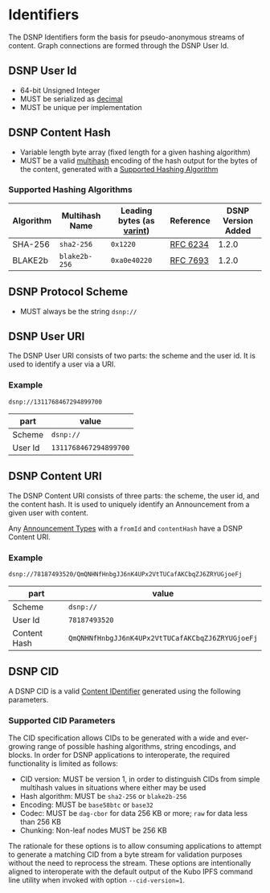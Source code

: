 # Identifiers

The DSNP Identifiers form the basis for pseudo-anonymous streams of content.
Graph connections are formed through the DSNP User Id.

## DSNP User Id

- 64-bit Unsigned Integer
- MUST be serialized as [decimal](Serializations.md#decimal)
- MUST be unique per implementation

## DSNP Content Hash

- Variable length byte array (fixed length for a given hashing algorithm)
- MUST be a valid [multihash](https://github.com/multiformats/multihash) encoding of the hash output for the bytes of the content, generated with a [Supported Hashing Algorithm](Announcements.md#supported-hashing-algorithms)

### Supported Hashing Algorithms

| Algorithm | Multihash Name | Leading bytes (as [varint](https://github.com/multiformats/unsigned-varint)) | Reference | DSNP Version Added |
| --- | --- | --- | --- | --- |
| SHA-256 | `sha2-256` | `0x1220` | [RFC 6234](https://tools.ietf.org/html/rfc6234) | 1.2.0 |
| BLAKE2b | `blake2b-256` | `0xa0e40220` | [RFC 7693](https://tools.ietf.org/html/rfc7693) | 1.2.0 |

## DSNP Protocol Scheme

- MUST always be the string `dsnp://`

## DSNP User URI

The DSNP User URI consists of two parts: the scheme and the user id.
It is used to identify a user via a URI.

### Example
```
dsnp://1311768467294899700
```

| part | value |
| ---- | ----- |
| Scheme | `dsnp://` |
| User Id | `1311768467294899700` |

## DSNP Content URI

The DSNP Content URI consists of three parts: the scheme, the user id, and the content hash.
It is used to uniquely identify an Announcement from a given user with content.

Any [Announcement Types](Announcements.md#announcement-types) with a `fromId` and `contentHash` have a DSNP Content URI.

### Example
```
dsnp://78187493520/QmQNHNfHnbgJJ6nK4UPx2VtTUCafAKCbqZJ6ZRYUGjoeFj
```

| part | value |
| ---- | ----- |
| Scheme | `dsnp://` |
| User Id | `78187493520` |
| Content Hash | `QmQNHNfHnbgJJ6nK4UPx2VtTUCafAKCbqZJ6ZRYUGjoeFj` |

## DSNP CID

A DSNP CID is a valid  [Content IDentifier](https://github.com/multiformats/cid) generated using the following parameters.

### Supported CID Parameters

The CID specification allows CIDs to be generated with a wide and ever-growing range of possible hashing algorithms, string encodings, and blocks.
In order for DSNP applications to interoperate, the required functionality is limited as follows:

- CID version: MUST be version 1, in order to distinguish CIDs from simple multihash values in situations where either may be used
- Hash algorithm: MUST be `sha2-256` or `blake2b-256`
- Encoding: MUST be `base58btc` or `base32`
- Codec: MUST be `dag-cbor` for data 256 KB or more; `raw` for data less than 256 KB
- Chunking: Non-leaf nodes MUST be 256 KB

The rationale for these options is to allow consuming applications to attempt to generate a matching CID from a byte stream for validation purposes without the need to reprocess the stream.
These options are intentionally aligned to interoperate with the default output of the Kubo IPFS command line utility when invoked with option `--cid-version=1`.
